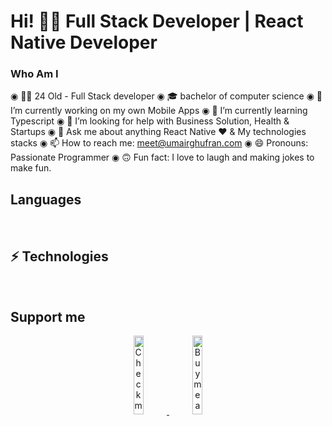 
# Hi! 👋🏻 Full Stack Developer | React Native Developer 

### Who Am I

◉ 👨‍💻 24 Old - Full Stack developer 
◉ 🎓 bachelor of computer science 
◉ 🔭 I’m currently working on my own Mobile Apps 
◉ 🌱 I’m currently learning Typescript
◉ 🤔 I’m looking for help with Business Solution, Health & Startups
◉ 💬 Ask me about anything React Native ♥️ & My technologies stacks
◉ 📫 How to reach me: meet@umairghufran.com 
◉ 😄 Pronouns: Passionate Programmer
◉ 🙃 Fun fact: I love to laugh and making jokes to make fun.


## Languages

<br />

## ⚡ Technologies

<br />

## Support me

<p align="center">
  <a href="https://www.patreon.com/umairghufran" target="_blank">
    <img width="18%" alt="Check my Patreon" src="https://raw.githubusercontent.com/onimur/.github/master/.resources/support-patreon.png"/>
  </a>
  <a href="https://www.buymeacoffee.com/umairghufran" target="_blank">
      <img width="18%" alt="Buy me a coffee" src="https://raw.githubusercontent.com/onimur/.github/master/.resources/support-buy-coffee.png"/>
  </a>
</p>

